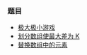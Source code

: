 ### 题目

- [极大极小游戏](https://leetcode.cn/problems/min-max-game/submissions/)
- [划分数组使最大差为 K](https://leetcode.cn/problems/partition-array-such-that-maximum-difference-is-k/submissions/)
- [替换数组中的元素](https://leetcode.cn/problems/replace-elements-in-an-array/submissions/)
